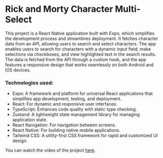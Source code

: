 # Rick and Morty Character Multi-Select

This project is a React Native application built with Expo, which simplifies the development process and streamlines deployment. It fetches character data from an API, allowing users to search and select characters. The app enables users to search for characters with a dynamic input field, make selections via checkboxes, and view highlighted text in the search results. The data is fetched from the API through a custom hook, and the app features a responsive design that works seamlessly on both Android and iOS devices.

### Technologies used:
- Expo: A framework and platform for universal React applications that simplifies app development, testing, and deployment.
- React: For dynamic and responsive user interfaces.
- TypeScript: Enhances code quality with static type checking.
- Zustand: A lightweight state management library for managing application state.
- React Navigation: For navigation between screens.
- React Native: For building native mobile applications.
- Tailwind CSS: A utility-first CSS framework for rapid and customized UI design.

You can watch the video of the project [here](https://drive.google.com/file/d/1UC136umRLSvAlEejKx2GGY21UN2Ta0MV/view?usp=sharing).


